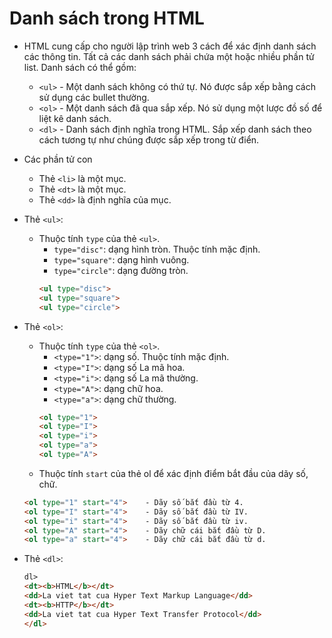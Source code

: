 # Danh sách trong HTML

- HTML cung cấp cho người lập trình web 3 cách để xác định danh sách các thông tin. Tất cả các danh sách phải chứa một hoặc nhiều phần tử list. Danh sách có thể gồm:

    - `<ul>` - Một danh sách không có thứ tự. Nó được sắp xếp bằng cách sử dụng các bullet thường.
    - `<ol>` - Một danh sách đã qua sắp xếp. Nó sử dụng một lược đồ số để liệt kê danh sách.
    - `<dl>` - Danh sách định nghĩa trong HTML. Sắp xếp danh sách theo cách tương tự như chúng được sắp xếp trong từ điển.

- Các phần tử con
    + Thẻ `<li>` là một mục.
    + Thẻ `<dt>` là một mục.
    + Thẻ `<dd>` là định nghĩa của mục.

- Thẻ `<ul>`:
    + Thuộc tính `type` của thẻ `<ul>`. 
        * `type="disc"`: dạng hình tròn. Thuộc tính mặc định.
        * `type="square"`: dạng hình vuông.
        * `type="circle"`: dạng đường tròn.
        ```html
        <ul type="disc">
        <ul type="square">  
        <ul type="circle">
        ```
- Thẻ `<ol>`:
    + Thuộc tính `type` của thẻ `<ol>`.
        * `<type="1">`: dạng số. Thuộc tính mặc định.
        * `<type="I">`: dạng số La mã hoa.
        * `<type="i">`: dạng số La mã thường.
        * `<type="A">`: dạng chữ hoa.
        * `<type="a">`: dạng chữ thường.
        ```html
        <ol type="1"> 
        <ol type="I"> 
        <ol type="i"> 
        <ol type="a">
        <ol type="A">
        ```
    + Thuộc tính `start` của thẻ ol để xác định điểm bắt đầu của dãy số, chữ.
    ```html
    <ol type="1" start="4">    - Dãy số bắt đầu từ 4.
    <ol type="I" start="4">    - Dãy số bắt đầu từ IV.
    <ol type="i" start="4">    - Dãy số bắt đầu từ iv.
    <ol type="A" start="4">    - Dãy chữ cái bắt đầu từ D.
    <ol type="a" start="4">    - Dãy chữ cái bắt đầu từ d.
    ```
- Thẻ `<dl>`:   
    ```html
    dl>
    <dt><b>HTML</b></dt>
    <dd>La viet tat cua Hyper Text Markup Language</dd>
    <dt><b>HTTP</b></dt>
    <dd>La viet tat cua Hyper Text Transfer Protocol</dd>
    </dl>
    ```

    